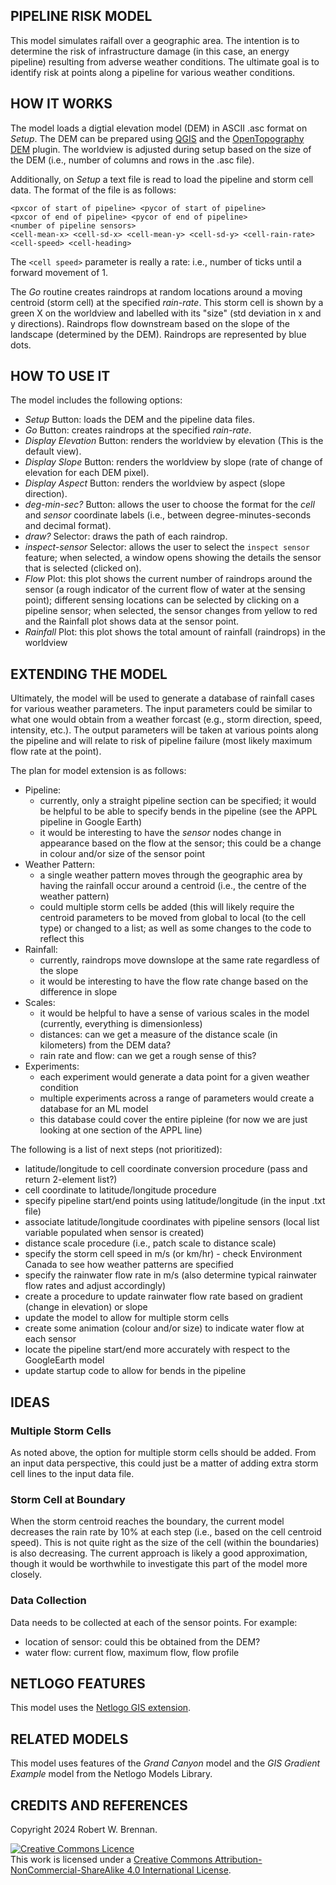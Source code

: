 ## PIPELINE RISK MODEL

This model simulates raifall over a geographic area. The intention is to determine the risk of infrastructure damage (in this case, an energy pipeline) resulting from adverse weather conditions. The ultimate goal is to identify risk at points along a pipeline for various weather conditions.

## HOW IT WORKS

The model loads a digtial elevation model (DEM) in ASCII .asc format on _Setup_. The DEM can be prepared using [QGIS](https://www.qgis.org/) and the [OpenTopography DEM](https://opentopography.org/) plugin. The worldview is adjusted during setup based on the size of the DEM (i.e., number of columns and rows in the .asc file).

Additionally, on _Setup_ a text file is read to load the pipeline and storm cell data. The format of the file is as follows:

```
<pxcor of start of pipeline> <pycor of start of pipeline>
<pxcor of end of pipeline> <pycor of end of pipeline>
<number of pipeline sensors>
<cell-mean-x> <cell-sd-x> <cell-mean-y> <cell-sd-y> <cell-rain-rate> <cell-speed> <cell-heading>
```

The `<cell speed>` parameter is really a rate: i.e., number of ticks until a forward movement of 1.

The _Go_ routine creates raindrops at random locations around a moving centroid (storm cell) at the specified _rain-rate_. This storm cell is shown by a green X on the worldview and labelled with its "size" (std deviation in x and y directions). Raindrops flow downstream based on the slope of the landscape (determined by the DEM). Raindrops are represented by blue dots. 

## HOW TO USE IT

The model includes the following options:

* _Setup_ Button: loads the DEM and the pipeline data files.
* _Go_ Button: creates raindrops at the specified _rain-rate_.
* _Display Elevation_ Button: renders the worldview by elevation (This is the default view).
* _Display Slope_ Button: renders the worldview by slope (rate of change of elevation for each DEM pixel).  
* _Display Aspect_ Button: renders the worldview by aspect (slope direction).
* _deg-min-sec?_ Button: allows the user to choose the format for the _cell_ and _sensor_ coordinate labels (i.e., between degree-minutes-seconds and decimal format).
* _draw?_ Selector: draws the path of each raindrop.
* _inspect-sensor_ Selector: allows the user to select the `inspect sensor` feature; when selected, a window opens showing the details the sensor that is selected (clicked on).
* _Flow_ Plot: this plot shows the current number of raindrops around the sensor (a rough indicator of the current flow of water at the sensing point); different sensing locations can be selected by clicking on a pipeline sensor; when selected, the sensor changes from yellow to red and the Rainfall plot shows data at the sensor point.
* _Rainfall_ Plot: this plot shows the total amount of rainfall (raindrops) in the worldview

## EXTENDING THE MODEL

Ultimately, the model will be used to generate a database of rainfall cases for various weather parameters. The input parameters could be similar to what one would obtain from a weather forcast (e.g., storm direction, speed, intensity, etc.). The output parameters will be taken at various points along the pipeline and will relate to risk of pipeline failure (most likely maximum flow rate at the point). 

The plan for model extension is as follows:

  * Pipeline: 
    * currently, only a straight pipeline section can be specified; it would be helpful to be able to specify bends in the pipeline (see the APPL pipeline in Google Earth)
    * it would be interesting to have the _sensor_ nodes change in appearance based on the flow at the sensor; this could be a change in colour and/or size of the sensor point
  * Weather Pattern:
    * a single weather pattern moves through the geographic area by having the rainfall occur around a centroid (i.e., the centre of the weather pattern)
    * could multiple storm cells be added (this will likely require the centroid parameters to be moved from global to local (to the cell type) or changed to a list; as well as some changes to the code to reflect this
  * Rainfall:
    * currently, raindrops move downslope at the same rate regardless of the slope
    * it would be interesting to have the flow rate change based on the difference in slope
  * Scales:
    * it would be helpful to have a sense of various scales in the model (currently, everything is dimensionless)
    * distances: can we get a measure of the distance scale (in kilometers) from the DEM data?
    * rain rate and flow: can we get a rough sense of this?
  * Experiments:
    * each experiment would generate a data point for a given weather condition
    * multiple experiments across a range of parameters would create a database for an ML model
    * this database could cover the entire pipleine (for now we are just looking at one section of the APPL line)

The following is a list of next steps (not prioritized):

  * latitude/longitude to cell coordinate conversion procedure (pass and return 2-element list?)
  * cell coordinate to latitude/longitude procedure
  * specify pipeline start/end points using latitude/longitude (in the input .txt file)
  * associate latitude/longitude coordinates with pipeline sensors (local list variable populated when sensor is created)
  * distance scale procedure (i.e., patch scale to distance scale)
  * specify the storm cell speed in m/s (or km/hr) - check Environment Canada to see how weather patterns are specified
  * specify the rainwater flow rate in m/s (also determine typical rainwater flow rates and adjust accordingly)
  * create a procedure to update rainwater flow rate based on gradient (change in elevation) or slope
  * update the model to allow for multiple storm cells
  * create some animation (colour and/or size) to indicate water flow at each sensor
  * locate the pipeline start/end more accurately with respect to the GoogleEarth model
  * update startup code to allow for bends in the pipeline

## IDEAS

### Multiple Storm Cells

As noted above, the option for multiple storm cells should be added. From an input data perspective, this could just be a matter of adding extra storm cell lines to the input data file.

### Storm Cell at Boundary

When the storm centroid reaches the boundary, the current model decreases the rain rate by 10% at each step (i.e., based on the cell centroid speed). This is not quite right as the size of the cell (within the boundaries) is also decreasing. The current approach is likely a good approximation, though it would be worthwhile to investigate this part of the model more closely.

### Data Collection

Data needs to be collected at each of the sensor points. For example:

  * location of sensor: could this be obtained from the DEM?
  * water flow: current flow, maximum flow, flow profile

## NETLOGO FEATURES

This model uses the [Netlogo GIS extension](https://ccl.northwestern.edu/netlogo/docs/gis.html).

## RELATED MODELS

This model uses features of the _Grand Canyon_ model and the _GIS Gradient Example_ model from the Netlogo Models Library.

## CREDITS AND REFERENCES

Copyright 2024 Robert W. Brennan.

<a rel="license" href="http://creativecommons.org/licenses/by-nc-sa/4.0/"><img alt="Creative Commons Licence" style="border-width:0" src="https://licensebuttons.net/l/by-nc-sa/4.0/88x31.png" /></a><br />This work is licensed under a <a rel="license" href="http://creativecommons.org/licenses/by-nc-sa/4.0/">Creative Commons Attribution-NonCommercial-ShareAlike 4.0 International License</a>.
<!-- 2024 -->